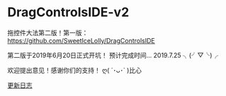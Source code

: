 # DragControlsIDE-v2
拖控件大法第二版！第一版：https://github.com/SweetIceLolly/DragControlsIDE

第二版于2019年6月20日正式开坑！
预计完成时间... 2019.7.25 ╮(╯▽╰)╭

欢迎提出意见！感谢你们的支持！ ღ( ´･ᴗ･` )比心

[更新日志](CommitLog.md)
